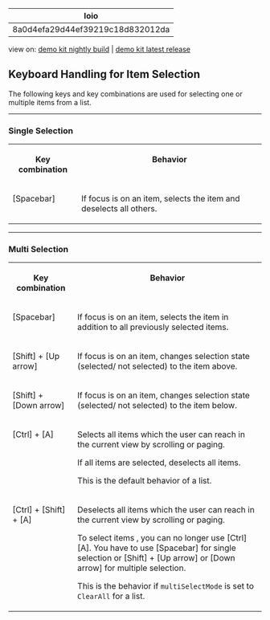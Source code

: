 <!-- loio8a0d4efa29d44ef39219c18d832012da -->

| loio |
| -----|
| 8a0d4efa29d44ef39219c18d832012da |

<div id="loio">

view on: [demo kit nightly build](https://openui5nightly.hana.ondemand.com/topic/8a0d4efa29d44ef39219c18d832012da) | [demo kit latest release](https://sdk.openui5.org/topic/8a0d4efa29d44ef39219c18d832012da)</div>

## Keyboard Handling for Item Selection

The following keys and key combinations are used for selecting one or multiple items from a list.

***

### Single Selection


<table>
<tr>
<th valign="top">

Key combination



</th>
<th valign="top">

Behavior



</th>
</tr>
<tr>
<td valign="top">

[Spacebar\]



</td>
<td valign="top">

If focus is on an item, selects the item and deselects all others.



</td>
</tr>
</table>

***

### Multi Selection


<table>
<tr>
<th valign="top">

Key combination



</th>
<th valign="top">

Behavior



</th>
</tr>
<tr>
<td valign="top">

[Spacebar\]



</td>
<td valign="top">

If focus is on an item, selects the item in addition to all previously selected items.



</td>
</tr>
<tr>
<td valign="top">

 [Shift\] + [Up arrow\] 



</td>
<td valign="top">

If focus is on an item, changes selection state \(selected/ not selected\) to the item above.



</td>
</tr>
<tr>
<td valign="top">

 [Shift\] + [Down arrow\] 



</td>
<td valign="top">

If focus is on an item, changes selection state \(selected/ not selected\) to the item below.



</td>
</tr>
<tr>
<td valign="top">

 [Ctrl\] + [A\] 



</td>
<td valign="top">

Selects all items which the user can reach in the current view by scrolling or paging.

If all items are selected, deselects all items.

This is the default behavior of a list.



</td>
</tr>
<tr>
<td valign="top">

 [Ctrl\] + [Shift\] + [A\] 



</td>
<td valign="top">

Deselects all items which the user can reach in the current view by scrolling or paging.

To select items , you can no longer use [Ctrl\][A\]. You have to use [Spacebar\] for single selection or  [Shift\] + [Up arrow\]  or [Down arrow\] for multiple selection.

This is the behavior if `multiSelectMode` is set to `ClearAll` for a list.



</td>
</tr>
</table>

